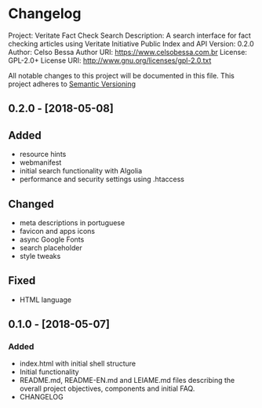# Changelog
Project: Veritate Fact Check Search
Description: A search interface for fact checking articles using Veritate Initiative Public Index and API
Version:     0.2.0
Author:      Celso Bessa
Author URI:  https://www.celsobessa.com.br
License:     GPL-2.0+
License URI: http://www.gnu.org/licenses/gpl-2.0.txt

All notable changes to this project will be documented in this file.
This project adheres to [Semantic Versioning](http://semver.org/)

## 0.2.0 - [2018-05-08]

## Added
- resource hints
- webmanifest
- initial search functionality with Algolia
- performance and security settings using .htaccess

## Changed
- meta descriptions in portuguese
- favicon and apps icons
- async Google Fonts
- search placeholder
- style tweaks

## Fixed
- HTML language

## 0.1.0 - [2018-05-07]

### Added
- index.html with initial shell structure
- Initial functionality
- README.md, README-EN.md and LEIAME.md files describing the overall project objectives, components and initial FAQ.
- CHANGELOG
